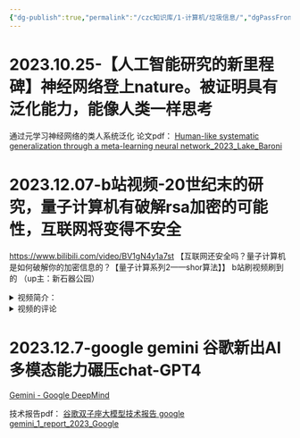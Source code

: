 ```yaml
---
{"dg-publish":true,"permalink":"/czc知识库/1-计算机/垃圾信息/","dgPassFrontmatter":true,"created":"2024-06-18T17:45:20.945+08:00","updated":"2024-12-08T12:27:33.529+08:00"}
---
```



# 2023.10.25-【人工智能研究的新里程碑】神经网络登上nature。被证明具有泛化能力，能像人类一样思考
通过元学习神经网络的类人系统泛化
论文pdf：
[Human-like systematic generalization through a meta-learning neural network_2023_Lake_Baroni](../Zotero/storage/Human-like%20systematic%20generalization%20through%20a%20meta-learning%20neural%20network_2023_Lake_Baroni.pdf)

# 2023.12.07-b站视频-20世纪末的研究，量子计算机有破解rsa加密的可能性，互联网将变得不安全
https://www.bilibili.com/video/BV1gN4y1a7st
【互联网还安全吗？量子计算机是如何破解你的加密信息的？【量子计算系列2——shor算法】】 
b站刷视频刷到的 （up主：新石器公园）
<details>
  <summary>视频简介：</summary>不对称加密是互联网安全的基础，但是在量子计算面前，形同虚设。传统计算机需要几万年才能完成的破解，对量子计算机来说，轻而易举就可以攻破。量子计算机是如何破解密码的？依赖于一种叫做肖尔算法(shor 算法)的神奇算法，它利用量子纠缠和量子干涉，就可以让正确答案干涉相长，坍缩出来。 这么神奇的事情到底是如何做到的呢？本视频通过非常深入浅出的介绍，带你走入量子计算的技术细节。这应该是你在全网能够找到的最硬核最深入的关于肖尔算法的科普视频了，通过它，你可以真正了解量子算法的本质。
</details>
<details>
<summary>视频的评论</summary>
<pre><code>给看不懂的朋友简化一下:
1.量子计算机可以一次计算出所有结果
2.但这些结果是叠加在一起的
3.观测结果结果就会坍塌为其中一种，像抽奖一样，如有1亿种结果，那么抽中的概率就是一亿分之一。
4.于是科学家设计了一个黑箱大逃杀游戏，游戏的规则是科学家经过精心设置的，在不观测的情况下，让这1亿个结果相互残杀，最终活下来的那个，就是正确答案。![[脱单doge\|脱单doge]](https://i0.hdslb.com/bfs/emote/bf7e00ecab02171f8461ee8cf439c73db9797748.png@48w_48h.webp)
---
戴宗绝尘
不，你错了，最终活下来的只能大概率是正确答案，而不是绝对，所以量子计算才需要纠错。这就跟买彩票一样，你买一次有可能中奖，但买1万次几乎不可能全中
---
费伦行脚商人
回复 @戴宗绝尘 :嗯，不过科普其实不需要说的太仔细，大概其就行啦，大逃杀最后剩下几个，可以一个一个实验。
---
辍学汤家凤
回复 @西瓜蹲完蘑菇蹲 : 平行世界只是强行解释了众多概率坍缩成唯一结果的原因，其他可能的结果瞬间分裂出众多平行宇宙继续演化，这只是一个解释，其实你想想，为了解释一个抛硬币的游戏世界重新在分裂一个是不是不太可能。他就是一个在当时没有办法的解释
---
此人可以不要昵称
有没有可能量子计算最底层的基石“薛定谔的猫”本身就是因为我们的观测（测量）设备不够精确而造成的，就像是用一把格尺和秒表测量光速，然后得出光速不可测量的结论出来呢
---
费伦行脚商人
回复 @此人可以不要昵称 :物理存在误差，数学不会，有问题是可以推演出问题哒。
---
矩矩
我觉得基本正确，可是有些描述不对。他们不是在做大逃杀，而更像是一种因果律武器。确定了最后的结果，而前面其它数据会量子内部自动完善。这个看起来是自动完善，其实只是无数叠加态的量子坍缩出来的其中一个逻辑。或者说筛子，所有结果都有都未知，但是最后能通过筛子的就是对的。
---
费伦行脚商人
回复 @矩矩 : 大逃杀比较方便理解，具体那个黑箱公式是怎么做到的，没有足够的基础知识的人，压根就看不明白，比如我，所以干脆就简化一下告诉自己，也别钻牛角尖啦~!
</code></pre>
</details>

# 2023.12.7-google gemini 谷歌新出AI多模态能力碾压chat-GPT4

[Gemini - Google DeepMind](https://deepmind.google/technologies/gemini/)

技术报告pdf：
[谷歌双子座大模型技术报告 google gemini_1_report_2023_Google](../Zotero/storage/谷歌双子座大模型技术报告%20google%20gemini_1_report_2023_Google.pdf)


